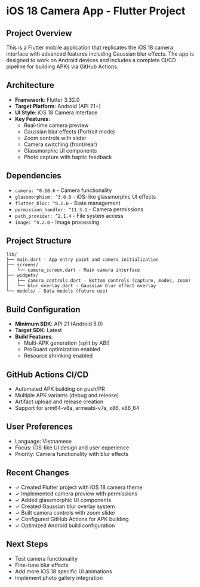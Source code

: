 # iOS 18 Camera App - Flutter Project

## Project Overview
This is a Flutter mobile application that replicates the iOS 18 camera interface with advanced features including Gaussian blur effects. The app is designed to work on Android devices and includes a complete CI/CD pipeline for building APKs via GitHub Actions.

## Architecture
- **Framework**: Flutter 3.32.0
- **Target Platform**: Android (API 21+)
- **UI Style**: iOS 18 Camera Interface
- **Key Features**: 
  - Real-time camera preview
  - Gaussian blur effects (Portrait mode)
  - Zoom controls with slider
  - Camera switching (front/rear)
  - Glassmorphic UI components
  - Photo capture with haptic feedback

## Dependencies
- `camera: ^0.10.6` - Camera functionality
- `glassmorphism: ^3.0.0` - iOS-like glassmorphic UI effects
- `flutter_bloc: ^8.1.6` - State management
- `permission_handler: ^11.3.1` - Camera permissions
- `path_provider: ^2.1.4` - File system access
- `image: ^4.2.0` - Image processing

## Project Structure
```
lib/
├── main.dart - App entry point and camera initialization
├── screens/
│   └── camera_screen.dart - Main camera interface
├── widgets/
│   ├── camera_controls.dart - Bottom controls (capture, modes, zoom)
│   └── blur_overlay.dart - Gaussian blur effect overlay
└── models/ - Data models (future use)
```

## Build Configuration
- **Minimum SDK**: API 21 (Android 5.0)
- **Target SDK**: Latest
- **Build Features**: 
  - Multi-APK generation (split by ABI)
  - ProGuard optimization enabled
  - Resource shrinking enabled

## GitHub Actions CI/CD
- Automated APK building on push/PR
- Multiple APK variants (debug and release)
- Artifact upload and release creation
- Support for arm64-v8a, armeabi-v7a, x86, x86_64

## User Preferences
- Language: Vietnamese
- Focus: iOS-like UI design and user experience
- Priority: Camera functionality with blur effects

## Recent Changes
- ✓ Created Flutter project with iOS 18 camera theme
- ✓ Implemented camera preview with permissions
- ✓ Added glassmorphic UI components
- ✓ Created Gaussian blur overlay system
- ✓ Built camera controls with zoom slider
- ✓ Configured GitHub Actions for APK building
- ✓ Optimized Android build configuration

## Next Steps
- Test camera functionality
- Fine-tune blur effects
- Add more iOS 18 specific UI animations
- Implement photo gallery integration